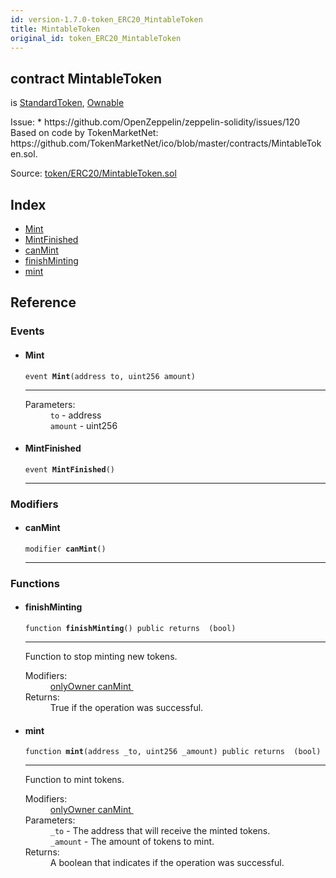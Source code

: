 ```yaml
---
id: version-1.7.0-token_ERC20_MintableToken
title: MintableToken
original_id: token_ERC20_MintableToken
---
```


<div class="contract-doc"><div class="contract"><h2 class="contract-header"><span class="contract-kind">contract</span> MintableToken</h2><p class="base-contracts"><span>is</span> <a href="token_ERC20_StandardToken.html">StandardToken</a><span>, </span><a href="ownership_Ownable.html">Ownable</a></p><p class="description">Issue: * https://github.com/OpenZeppelin/zeppelin-solidity/issues/120 Based on code by TokenMarketNet: https://github.com/TokenMarketNet/ico/blob/master/contracts/MintableToken.sol.</p><div class="source">Source: <a href="https://github.com/OpenZeppelin/zeppelin-solidity/blob/v1.7.0/contracts/token/ERC20/MintableToken.sol" target="_blank">token/ERC20/MintableToken.sol</a></div></div><div class="index"><h2>Index</h2><ul><li><a href="token_ERC20_MintableToken.html#Mint">Mint</a></li><li><a href="token_ERC20_MintableToken.html#MintFinished">MintFinished</a></li><li><a href="token_ERC20_MintableToken.html#canMint">canMint</a></li><li><a href="token_ERC20_MintableToken.html#finishMinting">finishMinting</a></li><li><a href="token_ERC20_MintableToken.html#mint">mint</a></li></ul></div><div class="reference"><h2>Reference</h2><div class="events"><h3>Events</h3><ul><li><div class="item event"><span id="Mint" class="anchor-marker"></span><h4 class="name">Mint</h4><div class="body"><code class="signature">event <strong>Mint</strong><span>(address to, uint256 amount) </span></code><hr/><dl><dt><span class="label-parameters">Parameters:</span></dt><dd><div><code>to</code> - address</div><div><code>amount</code> - uint256</div></dd></dl></div></div></li><li><div class="item event"><span id="MintFinished" class="anchor-marker"></span><h4 class="name">MintFinished</h4><div class="body"><code class="signature">event <strong>MintFinished</strong><span>() </span></code><hr/></div></div></li></ul></div><div class="modifiers"><h3>Modifiers</h3><ul><li><div class="item modifier"><span id="canMint" class="anchor-marker"></span><h4 class="name">canMint</h4><div class="body"><code class="signature">modifier <strong>canMint</strong><span>() </span></code><hr/></div></div></li></ul></div><div class="functions"><h3>Functions</h3><ul><li><div class="item function"><span id="finishMinting" class="anchor-marker"></span><h4 class="name">finishMinting</h4><div class="body"><code class="signature">function <strong>finishMinting</strong><span>() </span><span>public </span><span>returns  (bool) </span></code><hr/><div class="description"><p>Function to stop minting new tokens.</p></div><dl><dt><span class="label-modifiers">Modifiers:</span></dt><dd><a href="ownership_Ownable.html#onlyOwner">onlyOwner </a><a href="token_ERC20_MintableToken.html#canMint">canMint </a></dd><dt><span class="label-return">Returns:</span></dt><dd>True if the operation was successful.</dd></dl></div></div></li><li><div class="item function"><span id="mint" class="anchor-marker"></span><h4 class="name">mint</h4><div class="body"><code class="signature">function <strong>mint</strong><span>(address _to, uint256 _amount) </span><span>public </span><span>returns  (bool) </span></code><hr/><div class="description"><p>Function to mint tokens.</p></div><dl><dt><span class="label-modifiers">Modifiers:</span></dt><dd><a href="ownership_Ownable.html#onlyOwner">onlyOwner </a><a href="token_ERC20_MintableToken.html#canMint">canMint </a></dd><dt><span class="label-parameters">Parameters:</span></dt><dd><div><code>_to</code> - The address that will receive the minted tokens.</div><div><code>_amount</code> - The amount of tokens to mint.</div></dd><dt><span class="label-return">Returns:</span></dt><dd>A boolean that indicates if the operation was successful.</dd></dl></div></div></li></ul></div></div></div>
